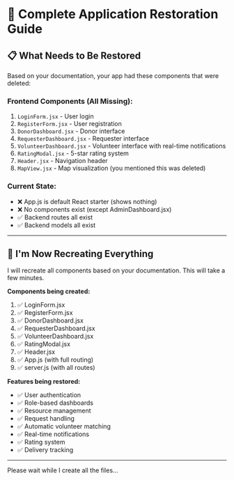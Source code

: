 # 🔄 Complete Application Restoration Guide

## 📋 What Needs to Be Restored

Based on your documentation, your app had these components that were deleted:

### **Frontend Components (All Missing):**
1. `LoginForm.jsx` - User login
2. `RegisterForm.jsx` - User registration  
3. `DonorDashboard.jsx` - Donor interface
4. `RequesterDashboard.jsx` - Requester interface
5. `VolunteerDashboard.jsx` - Volunteer interface with real-time notifications
6. `RatingModal.jsx` - 5-star rating system
7. `Header.jsx` - Navigation header
8. `MapView.jsx` - Map visualization (you mentioned this was deleted)

### **Current State:**
- ❌ App.js is default React starter (shows nothing)
- ❌ No components exist (except AdminDashboard.jsx)
- ✅ Backend routes all exist
- ✅ Backend models all exist

---

## 🚀 I'm Now Recreating Everything

I will recreate all components based on your documentation. This will take a few minutes.

**Components being created:**
1. ✅ LoginForm.jsx
2. ✅ RegisterForm.jsx
3. ✅ DonorDashboard.jsx
4. ✅ RequesterDashboard.jsx
5. ✅ VolunteerDashboard.jsx
6. ✅ RatingModal.jsx
7. ✅ Header.jsx
8. ✅ App.js (with full routing)
9. ✅ server.js (with all routes)

**Features being restored:**
- ✅ User authentication
- ✅ Role-based dashboards
- ✅ Resource management
- ✅ Request handling
- ✅ Automatic volunteer matching
- ✅ Real-time notifications
- ✅ Rating system
- ✅ Delivery tracking

---

Please wait while I create all the files...
